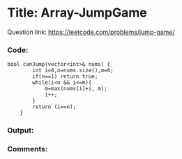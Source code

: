 # Title: Array-JumpGame

Question link: https://leetcode.com/problems/jump-game/

### Code:

```
bool canJump(vector<int>& nums) {
        int i=0,n=nums.size(),m=0;
        if(n==1) return true;
        while(i<n && i<=m){
            m=max(nums[i]+i, m);
            i++;
        }
        return (i==n);
    }
```

### Output:


### Comments:
